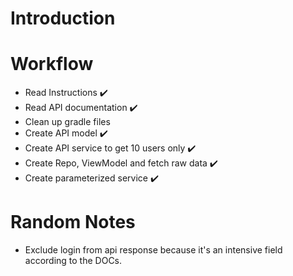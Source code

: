# Introduction

# Workflow
- Read Instructions :heavy_check_mark:
- Read API documentation :heavy_check_mark:
- Clean up gradle files 
- Create API model :heavy_check_mark:
- Create API service to get 10 users only :heavy_check_mark:
- Create Repo, ViewModel and fetch raw data :heavy_check_mark:
- Create parameterized service :heavy_check_mark:

# Random Notes
- Exclude login from api response because it's an intensive field according to the DOCs.